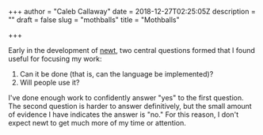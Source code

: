 +++
author = "Caleb Callaway"
date = 2018-12-27T02:25:05Z
description = ""
draft = false
slug = "mothballs"
title = "Mothballs"

+++


Early in the development of [newt](https://github.com/cqcallaw/newt), two central questions formed that I found useful for focusing my work:

1. Can it be done (that is, can the language be implemented)?
2. Will people use it?

I've done enough work to confidently answer "yes" to the first question. The second question is harder to answer definitively, but the small amount of evidence I have indicates the answer is "no." For this reason, I don't expect newt to get much more of my time or attention.

